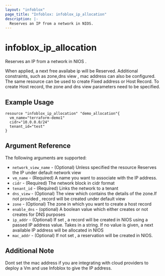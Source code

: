 ```yaml
---
layout: "infoblox"
page_title: "Infoblox: infoblox_ip_allocation"
description: |-
  Reserves an IP from a network in NIOS.
---
```



# infoblox\_ip\_allocation

Reserves an IP from a network in NIOS .

When applied, a next free availabe ip will be Reserved. Additional constraints, such as zone,dns view , mac address can also be configured. The same resource can be used to create Fixed address or Host Record. To create Host record, the zone and dns view parameters need to be specified. 

## Example Usage

```hcl
resource "infoblox_ip_allocation" "demo_allocation"{
  vm_name="terraform-demo1"
  cidr="10.0.0.0/24"
  tenant_id="test"
}
```
## Argument Reference

The following arguments are supported:

* `network_view_name` - (Optional) Unless specified the resource Reserves the IP under default network view
* `vm_name` - (Required) A name you want to associate with the IP address.
* `cidr` - (Required) The network block in cidr format
* `tenant_id` - (Required) Links the network  to a tenant
* `dns_view` - (Optional) The view which contains the details of the zone.If not provided , record will be created under default view
* `zone` - (Optional) The zone in which you want to create a host record
* `enable_dns` - (optional) A boolean value which either creates or not creates for DNS purposes
* `ip_addr` - (Optional) If set , a record will be created in NIOS using a passed IP address value. Takes in a string. If no value is given, a next available IP address will be allocated in NIOS
* `mac_addr` - (Optional) If not set , a reservation will be created in NIOS.

## Additional Note

Dont set the mac address if you are integrating with cloud providers to deploy a Vm and use Infoblox to give the IP address.
